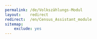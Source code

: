 ```yaml
---
permalink: /de/Volkszählungs-Modul
layout:    redirect
redirect:  /en/Census_Assistant_module
sitemap:
    exclude: yes
---
```

